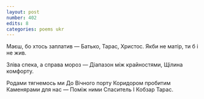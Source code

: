 ```yaml
---
layout: post
number: 402
edits: 8
categories: poems ukr
---
```


Маєш, бо хтось заплатив —
Батько, Тарас, Христос.
Якби не матір, ти б і не жив.

Зліва спека, а справа мороз —
Діапазон між крайностями,
Щілина комфорту.

Родами тягнемось ми
До Вічного порту
Коридором пробитим
Каменярами для нас —
Поміж ними Спаситель
І Кобзар Тарас.
